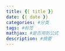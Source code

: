 ```yaml
---
title: {{ title }}
date: {{ date }}
categories: #分类
tags: #标签
mathjax: #是否用到公式
description: #摘要
---
```

